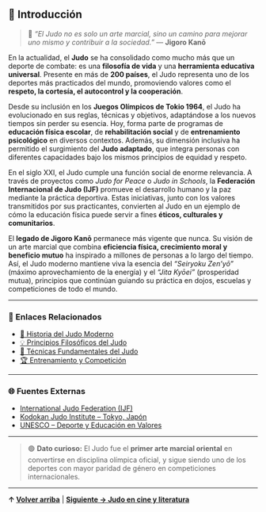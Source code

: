 ## 📖 Introducción

> 💬 *“El Judo no es solo un arte marcial, sino un camino para mejorar uno mismo y contribuir a la sociedad.”* — **Jigoro Kanō**

En la actualidad, el **Judo** se ha consolidado como mucho más que un deporte de combate: es una **filosofía de vida** y una **herramienta educativa universal**. Presente en más de **200 países**, el Judo representa uno de los deportes más practicados del mundo, promoviendo valores como el **respeto, la cortesía, el autocontrol y la cooperación**.

Desde su inclusión en los **Juegos Olímpicos de Tokio 1964**, el Judo ha evolucionado en sus reglas, técnicas y objetivos, adaptándose a los nuevos tiempos sin perder su esencia. Hoy, forma parte de programas de **educación física escolar**, de **rehabilitación social** y de **entrenamiento psicológico** en diversos contextos. Además, su dimensión inclusiva ha permitido el surgimiento del **Judo adaptado**, que integra personas con diferentes capacidades bajo los mismos principios de equidad y respeto.

En el siglo XXI, el Judo cumple una función social de enorme relevancia. A través de proyectos como *Judo for Peace* o *Judo in Schools*, la **Federación Internacional de Judo (IJF)** promueve el desarrollo humano y la paz mediante la práctica deportiva. Estas iniciativas, junto con los valores transmitidos por sus practicantes, convierten al Judo en un ejemplo de cómo la educación física puede servir a fines **éticos, culturales y comunitarios**.

El **legado de Jigoro Kanō** permanece más vigente que nunca. Su visión de un arte marcial que combina **eficiencia física, crecimiento moral y beneficio mutuo** ha inspirado a millones de personas a lo largo del tiempo. Así, el Judo moderno mantiene viva la esencia del *“Seiryoku Zen’yō”* (máximo aprovechamiento de la energía) y el *“Jita Kyōei”* (prosperidad mutua), principios que continúan guiando su práctica en dojos, escuelas y competiciones de todo el mundo.

---

### 🔗 Enlaces Relacionados

- [📜 Historia del Judo Moderno](artículo-1.md)  
- [💡 Principios Filosóficos del Judo](artículo-2.md)  
- [🥋 Técnicas Fundamentales del Judo](artículo-3.md)  
- [🏆 Entrenamiento y Competición](artículo-4.md)  

---

### 🌐 Fuentes Externas

- [International Judo Federation (IJF)](https://www.ijf.org)  
- [Kodokan Judo Institute – Tokyo, Japón](https://kodokanjudoinstitute.org/en/)  
- [UNESCO – Deporte y Educación en Valores](https://www.unesco.org)  

---

> 🟢 **Dato curioso:** El Judo fue el **primer arte marcial oriental** en convertirse en disciplina olímpica oficial, y sigue siendo uno de los deportes con mayor paridad de género en competiciones internacionales.

---

**↑ [Volver arriba](introducción5.md)** | **[Siguiente → Judo en cine y literatura](judo-en-cine.md)**
